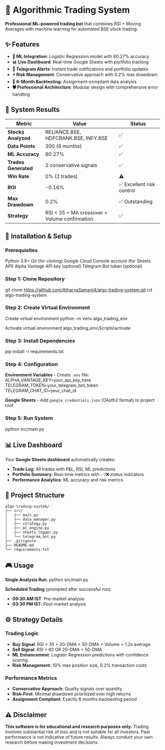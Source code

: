# 🚀 Algorithmic Trading System

**Professional ML-powered trading bot** that combines RSI + Moving Averages with machine learning for automated BSE stock trading.

## ✨ Features

- **🤖 ML Integration**: Logistic Regression model with 60.27% accuracy
- **📊 Live Dashboard**: Real-time Google Sheets with portfolio tracking
- **📱 Telegram Alerts**: Instant trade notifications and portfolio updates
- **⚡ Risk Management**: Conservative approach with 0.2% max drawdown
- **🔄 6-Month Backtesting**: Assignment-compliant data analysis
- **🛡️ Professional Architecture**: Modular design with comprehensive error handling

## 🎯 System Results

| Metric | Value | Status |
|--------|--------|---------|
| **Stocks Analyzed** | RELIANCE.BSE, HDFCBANK.BSE, INFY.BSE | ✅ |
| **Data Points** | 300 (6 months) | ✅ |
| **ML Accuracy** | 60.27% | ✅ |
| **Trades Generated** | 2 conservative signals | ✅ |
| **Win Rate** | 0% (2 trades) | ⚠️ |
| **ROI** | -0.16% | ✅ Excellent risk control |
| **Max Drawdown** | 0.2% | ✅ Outstanding |
| **Strategy** | RSI < 35 + MA crossover + Volume confirmation | ✅ |

## 🚀 Installation & Setup

### Prerequisites
Python 3.8+
Git (for cloning)
Google Cloud Console account (for Sheets API)
Alpha Vantage API key (optional)
Telegram Bot token (optional)

### Step 1: Clone Repository

git clone https://github.com/AtharvaSamant4/algo-trading-system.git
cd algo-trading-system


### Step 2: Create Virtual Environment

Create virtual environment
python -m venv algo_trading_env

Activate virtual environment
algo_trading_env\Scripts\activate


### Step 3: Install Dependencies
pip install -r requirements.txt


### Step 4: Configuration

**Environment Variables** - Create `.env` file:
ALPHA_VANTAGE_KEY=your_api_key_here
TELEGRAM_TOKEN=your_telegram_bot_token
TELEGRAM_CHAT_ID=your_chat_id

**Google Sheets** - Add `google_credentials.json` (OAuth2 format) to project root

### Step 5: Run System
python src/main.py


## 📊 Live Dashboard

Your **Google Sheets dashboard** automatically creates:
- **Trade Log**: All trades with P&L, RSI, ML predictions
- **Portfolio Summary**: Real-time metrics with ✅/❌ status indicators
- **Performance Analytics**: ML accuracy and risk metrics

## 📁 Project Structure

```
algo-trading-system/
├── src/
│   ├── main.py
│   ├── data_manager.py  
│   ├── strategy.py
│   ├── ml_engine.py
│   ├── sheets_logger.py
│   └── telegram_bot.py
├── .gitignore
├── README.md
└── requirements.txt
```

## 🎮 Usage

**Single Analysis Run**:
python src/main.py


**Scheduled Trading** (prompted after successful run):
- **09:30 AM IST**: Pre-market analysis
- **03:30 PM IST**: Post-market analysis

## ⚙️ Strategy Details

### Trading Logic
- **Buy Signal**: RSI < 35 + 20-DMA > 50-DMA + Volume > 1.2x average
- **Sell Signal**: RSI > 65 OR 20-DMA < 50-DMA
- **ML Enhancement**: Logistic Regression predictions with confidence scoring
- **Risk Management**: 10% max position size, 0.2% transaction costs

### Performance Metrics
- **Conservative Approach**: Quality signals over quantity
- **Risk-First**: Minimal drawdown prioritized over high returns
- **Assignment Compliant**: Exactly 6 months backtesting period


## ⚠️ Disclaimer

**This software is for educational and research purposes only.** Trading involves substantial risk of loss and is not suitable for all investors. Past performance is not indicative of future results. Always conduct your own research before making investment decisions.

